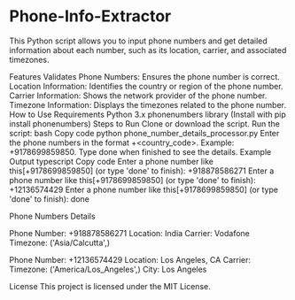 # Phone-Info-Extractor
This Python script allows you to input phone numbers and get detailed information about each number, such as its location, carrier, and associated timezones.

Features
Validates Phone Numbers: Ensures the phone number is correct.
Location Information: Identifies the country or region of the phone number.
Carrier Information: Shows the network provider of the phone number.
Timezone Information: Displays the timezones related to the phone number.
How to Use
Requirements
Python 3.x
phonenumbers library (Install with pip install phonenumbers)
Steps to Run
Clone or download the script.
Run the script:
bash
Copy code
python phone_number_details_processor.py
Enter the phone numbers in the format +<country_code><number>. Example: +9178699859850.
Type done when finished to see the details.
Example Output
typescript
Copy code
Enter a phone number like this[+9178699859850] (or type 'done' to finish): +918878586271
Enter a phone number like this[+9178699859850] (or type 'done' to finish): +12136574429
Enter a phone number like this[+9178699859850] (or type 'done' to finish): done

Phone Numbers Details


Phone Number: +918878586271
Location: India
Carrier: Vodafone
Timezone: ('Asia/Calcutta',)

Phone Number: +12136574429
Location: Los Angeles, CA
Carrier: 
Timezone: ('America/Los_Angeles',)
City: Los Angeles

License
This project is licensed under the MIT License.
